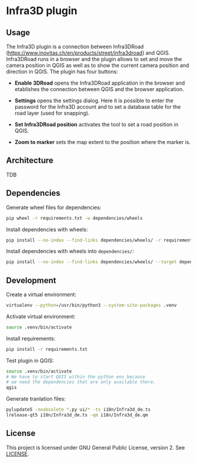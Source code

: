 # Infra3D plugin

## Usage

The Infra3D plugin is a connection between Infra3DRoad (https://www.inovitas.ch/en/products/street/infra3droad) and QGIS. Infra3DRoad runs in a browser and the plugin allows to set and move the camera position in QGIS as well as to show the current camera position and direction in QGIS. The plugin has four buttons:

* __Enable 3DRoad__ opens the Infra3DRoad application in the browser and etablishes the connection between QGIS and the browser application.

* __Settings__ opens the settings dialog. Here it is possible to enter the password for the Infra3D account and to set a database table for the road layer (used for snapping).

* __Set Infra3DRoad position__ activates the tool to set a road position in QGIS.

* __Zoom to marker__ sets the map extent to the position where the marker is.

## Architecture

TDB

## Dependencies

Generate wheel files for dependencies:

```bash
pip wheel -r requirements.txt -w dependencies/wheels
```

Install dependencies with wheels:

```bash
pip install --no-index --find-links dependencies/wheels/ -r requirements.txt
```

Install dependencies with wheels into `dependencies/`:

```bash
pip install --no-index --find-links dependencies/wheels/ --target dependencies/site-packages -r requirements.txt
```

## Development

Create a virtual environment:

```bash
virtualenv --python=/usr/bin/python3 --system-site-packages .venv
```

Activate virtual environment:

```bash
source .venv/bin/activate
```

Install requirements:

```bash
pip install -r requirements.txt
```

Test plugin in QGIS:

```bash
source .venv/bin/activate
# We have to start QGIS within the python env because
# we need the dependencies that are only available there.
qgis
```

Generate tranlation files:

```bash
pylupdate5 -noobsolete *.py ui/* -ts i18n/Infra3d_de.ts
lrelease-qt5 i18n/Infra3d_de.ts -qm i18n/Infra3d_de.qm
```

## License

This project is licensed under GNU General Public License, version 2. See [LICENSE](./LICENSE).
